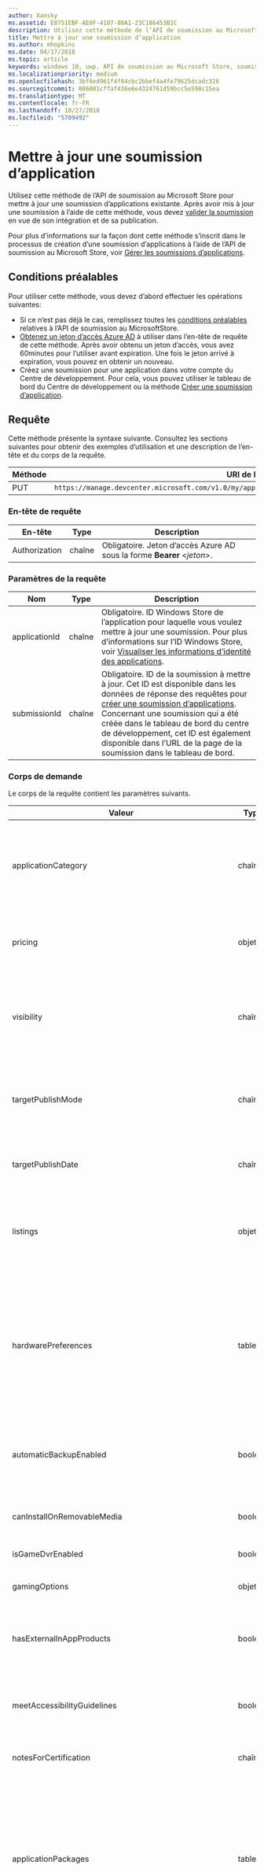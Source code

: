 ```yaml
---
author: Xansky
ms.assetid: E8751EBF-AE0F-4107-80A1-23C186453B1C
description: Utilisez cette méthode de l’API de soumission au Microsoft Store pour mettre à jour une soumission d’applications existante.
title: Mettre à jour une soumission d’application
ms.author: mhopkins
ms.date: 04/17/2018
ms.topic: article
keywords: windows 10, uwp, API de soumission au Microsoft Store, soumission d’applications, mise à jour
ms.localizationpriority: medium
ms.openlocfilehash: 3bf6ed961f4f84cbc2bbef4a4fe79625dcadc326
ms.sourcegitcommit: 086001cffaf436e6e4324761d59bcc5e598c15ea
ms.translationtype: MT
ms.contentlocale: fr-FR
ms.lasthandoff: 10/27/2018
ms.locfileid: "5709492"
---
```

# <a name="update-an-app-submission"></a>Mettre à jour une soumission d’application

Utilisez cette méthode de l’API de soumission au Microsoft Store pour mettre à jour une soumission d’applications existante. Après avoir mis à jour une soumission à l’aide de cette méthode, vous devez [valider la soumission](commit-an-app-submission.md) en vue de son intégration et de sa publication.

Pour plus d’informations sur la façon dont cette méthode s’inscrit dans le processus de création d’une soumission d’applications à l’aide de l’API de soumission au Microsoft Store, voir [Gérer les soumissions d’applications](manage-app-submissions.md).

## <a name="prerequisites"></a>Conditions préalables

Pour utiliser cette méthode, vous devez d’abord effectuer les opérations suivantes:

* Si ce n’est pas déjà le cas, remplissez toutes les [conditions préalables](create-and-manage-submissions-using-windows-store-services.md#prerequisites) relatives à l’API de soumission au MicrosoftStore.
* [Obtenez un jeton d’accès Azure AD](create-and-manage-submissions-using-windows-store-services.md#obtain-an-azure-ad-access-token) à utiliser dans l’en-tête de requête de cette méthode. Après avoir obtenu un jeton d’accès, vous avez 60minutes pour l’utiliser avant expiration. Une fois le jeton arrivé à expiration, vous pouvez en obtenir un nouveau.
* Créez une soumission pour une application dans votre compte du Centre de développement. Pour cela, vous pouvez utiliser le tableau de bord du Centre de développement ou la méthode [Créer une soumission d’application](create-an-app-submission.md).

## <a name="request"></a>Requête

Cette méthode présente la syntaxe suivante. Consultez les sections suivantes pour obtenir des exemples d’utilisation et une description de l’en-tête et du corps de la requête.

| Méthode | URI de la requête                                                      |
|--------|------------------------------------------------------------------|
| PUT   | ```https://manage.devcenter.microsoft.com/v1.0/my/applications/{applicationId}/submissions/{submissionId}  ``` |


### <a name="request-header"></a>En-tête de requête

| En-tête        | Type   | Description                                                                 |
|---------------|--------|-----------------------------------------------------------------------------|
| Authorization | chaîne | Obligatoire. Jeton d’accès Azure AD sous la forme **Bearer** &lt;*jeton*&gt;. |


### <a name="request-parameters"></a>Paramètres de la requête

| Nom        | Type   | Description                                                                 |
|---------------|--------|-----------------------------------------------------------------------------|
| applicationId | chaîne | Obligatoire. ID Windows Store de l’application pour laquelle vous voulez mettre à jour une soumission. Pour plus d’informations sur l’ID Windows Store, voir [Visualiser les informations d’identité des applications](https://msdn.microsoft.com/windows/uwp/publish/view-app-identity-details).  |
| submissionId | chaîne | Obligatoire. ID de la soumission à mettre à jour. Cet ID est disponible dans les données de réponse des requêtes pour [créer une soumission d’applications](create-an-app-submission.md). Concernant une soumission qui a été créée dans le tableau de bord du centre de développement, cet ID est également disponible dans l’URL de la page de la soumission dans le tableau de bord.  |


### <a name="request-body"></a>Corps de demande

Le corps de la requête contient les paramètres suivants.

| Valeur      | Type   | Description                                                                                                                                                                                                                                                                         |
|------------|--------|----------------------------------------------------------------------------------------------------------------------------------------------------------------------------------------------------------------------------------------------------------------------------------------|
| applicationCategory           | chaîne  |   Chaîne qui spécifie la [catégorie et/ou sous-catégorie](https://msdn.microsoft.com/windows/uwp/publish/category-and-subcategory-table) pour votre application. Les catégories et sous-catégories sont combinées en une seule chaîne à l’aide du caractère trait de soulignement«_», par exemple **BooksAndReference_EReader**.      |  
| pricing           |  objet  | Objet qui contient les informations de tarification pour l’application. Pour plus d’informations, voir la section relative à la [ressource de tarification](manage-app-submissions.md#pricing-object).       |   
| visibility           |  chaîne  |  Visibilité de l’application. Les valeurs possibles sont les suivantes: <ul><li>Hidden</li><li>Public</li><li>Private</li><li>NotSet</li></ul>       |   
| targetPublishMode           | chaîne  | Mode de publication pour la soumission. Les valeurs possibles sont les suivantes: <ul><li>Immediate</li><li>Manual</li><li>SpecificDate</li></ul> |
| targetPublishDate           | chaîne  | Date de publication de la soumission au format ISO8601, si le paramètre *targetPublishMode* a la valeur SpecificDate.  |  
| listings           |   objet  |  Dictionnaire de paires clé/valeur, où chaque clé est un code de pays et chaque valeur est un objet de [ressource de référencement](manage-app-submissions.md#listing-object) qui contient des informations de référencement pour l’application.       |   
| hardwarePreferences           |  tableau  |   Tableau de chaînes qui définissent les [préférences matérielles](https://msdn.microsoft.com/windows/uwp/publish/enter-app-properties#hardware_preferences) pour votre application. Les valeurs possibles sont les suivantes: <ul><li>Touch</li><li>Keyboard</li><li>Mouse</li><li>Camera</li><li>NfcHce</li><li>NFC</li><li>BluetoothLE</li><li>Telephony</li></ul>     |   
| automaticBackupEnabled           |  booléen  |   Indique si Windows peut inclure les données de votre application dans les sauvegardes automatiques sur OneDrive. Pour plus d’informations, voir [Déclarations d’application](https://msdn.microsoft.com/windows/uwp/publish/app-declarations).   |   
| canInstallOnRemovableMedia           |  booléen  |   Indique si les clients peuvent installer votre application sur un stockage amovible. Pour plus d’informations, voir [Déclarations d’application](https://msdn.microsoft.com/windows/uwp/publish/app-declarations).     |   
| isGameDvrEnabled           |  booléen |   Indique si les jeux DVR sont activés pour l’application.    |   
| gamingOptions           |  objet |   Un tableau contenant une [ressource d’options de jeu](manage-app-submissions.md#gaming-options-object) qui définit les paramètres associés aux jeux pour l'app.     |   
| hasExternalInAppProducts           |     booléen          |   Indique si votre app permet aux utilisateurs d’effectuer des achats hors du système de commerce du Microsoft Store. Pour plus d’informations, voir [Déclarations d’app](https://msdn.microsoft.com/windows/uwp/publish/app-declarations).     |   
| meetAccessibilityGuidelines           |    booléen           |  Indique si votre application a fait l’objet de tests pour voir si elle est conforme aux recommandations d’accessibilité. Pour plus d’informations, voir [Déclarations d’application](https://msdn.microsoft.com/windows/uwp/publish/app-declarations).      |   
| notesForCertification           |  chaîne  |   Contient des [notes de certification](https://msdn.microsoft.com/windows/uwp/publish/notes-for-certification) pour votre application.    |    
| applicationPackages           |   tableau  | Contient des objets qui fournissent des détails sur chaque package de la soumission. Pour plus d’informations, voir la section [Package d’application](manage-app-submissions.md#application-package-object). Quand vous appelez cette méthode pour mettre à jour une soumission d’application, seules les valeurs *fileName*, *fileStatus*, *minimumDirectXVersion* et *minimumSystemRam* de ces objets sont nécessaires dans le corps de la requête. Les autres valeurs sont renseignées par le Centre de développement.   |    
| packageDeliveryOptions    | objet  | Contient les paramètres de déploiement de package progressif et de mise à jour obligatoire de la soumission. Pour plus d’informations, consultez [Objet options de remise du package](manage-app-submissions.md#package-delivery-options-object).  |
| enterpriseLicensing           |  chaîne  |  Une des [valeur de gestion des licences d’entreprise](manage-app-submissions.md#enterprise-licensing) qui indiquent le comportement de la gestion des licences d’entreprise pour l’application.  |    
| allowMicrosftDecideAppAvailabilityToFutureDeviceFamilies           |  booléen   |  Indique si Microsoft est autorisé à [rendre l’application disponible pour les futures familles d’appareils Windows10](https://msdn.microsoft.com/windows/uwp/publish/set-app-pricing-and-availability#windows-10-device-families).    |    
| allowTargetFutureDeviceFamilies           | booléen   |  Indique si votre application est autorisée à [cibler les futures familles d’appareils Windows10](https://msdn.microsoft.com/windows/uwp/publish/set-app-pricing-and-availability#windows-10-device-families).     |   
| trailers           |  tableau |   Un tableau contenant jusqu'à [ressources de bandes-annonces](manage-app-submissions.md#trailer-object), qui représentent les bandes-annonces vidéos du listing de l'app.   |   


### <a name="request-example"></a>Exemple de requête

L’exemple suivant montre comment mettre à jour une soumission d’application.

```json
PUT https://manage.devcenter.microsoft.com/v1.0/my/applications/9NBLGGH4R315/submissions/1152921504621230023 HTTP/1.1
Authorization: Bearer <your access token>
Content-Type: application/json
{
  "applicationCategory": "BooksAndReference_EReader",
  "pricing": {
    "trialPeriod": "FifteenDays",
    "marketSpecificPricings": {},
    "sales": [],
    "priceId": "Tier2"
  },
  "visibility": "Public",
  "targetPublishMode": "Manual",
  "targetPublishDate": "1601-01-01T00:00:00Z",
  "listings": {
    "en-us": {
      "baseListing": {
        "copyrightAndTrademarkInfo": "",
        "keywords": [
              "epub"
            ],
        "licenseTerms": "",
        "privacyPolicy": "",
        "supportContact": "",
        "websiteUrl": "",
        "description": "Description",
        "features": [
              "Free ebook reader"
            ],
        "releaseNotes": "",
        "images": [
          {
            "fileName": "contoso.png",
            "fileStatus": "Uploaded",
            "id": "1152921504672272757",
            "imageType": "Screenshot"
          }
        ],
        "recommendedHardware": [],
        "title": "Contoso ebook reader"
      },
      "platformOverrides": {
        "Windows81": {
          "description": "Ebook reader for Windows 8.1"
        }
      }
    }
  },
  "hardwarePreferences": [
    "Touch"
  ],
  "automaticBackupEnabled": false,
  "canInstallOnRemovableMedia": true,
  "isGameDvrEnabled": false,
  "gamingOptions": [],
  "hasExternalInAppProducts": false,
  "meetAccessibilityGuidelines": true,
  "notesForCertification": "",
  "applicationPackages": [
    {
      "fileName": "contoso_app.appx",
      "fileStatus": "PendingUpload",
      "minimumDirectXVersion": "None",
      "minimumSystemRam": "None"
    }
  ],
  "packageDeliveryOptions": {
    "packageRollout": {
        "isPackageRollout": false,
        "packageRolloutPercentage": 0.0,
        "packageRolloutStatus": "PackageRolloutNotStarted",
        "fallbackSubmissionId": "0"
    },
    "isMandatoryUpdate": false,
    "mandatoryUpdateEffectiveDate": "1601-01-01T00:00:00.0000000Z"
  },
  "enterpriseLicensing": "Online",
  "allowMicrosoftDecideAppAvailabilityToFutureDeviceFamilies": true,
  "allowTargetFutureDeviceFamilies": {
    "Desktop": false,
    "Mobile": true,
    "Holographic": true,
    "Xbox": false,
    "Team": true
  },
  "trailers": []
}
```

## <a name="response"></a>Réponse

L’exemple suivant illustre le corps de réponse JSON d’un appel réussi à cette méthode. Le corps de la réponse contient des informations sur la soumission mise à jour. Pour plus d’informations sur les valeurs figurant dans le corps de la réponse, voir la [ressource de soumission d’application](manage-app-submissions.md#app-submission-object).

```json
{
  "id": "1152921504621243540",
  "applicationCategory": "BooksAndReference_EReader",
  "pricing": {
    "trialPeriod": "FifteenDays",
    "marketSpecificPricings": {},
    "sales": [],
    "priceId": "Tier2"
  },
  "visibility": "Public",
  "targetPublishMode": "Manual",
  "targetPublishDate": "1601-01-01T00:00:00Z",
  "listings": {
    "en-us": {
      "baseListing": {
        "copyrightAndTrademarkInfo": "",
        "keywords": [
           "epub"
        ],
        "licenseTerms": "",
        "privacyPolicy": "",
        "supportContact": "",
        "websiteUrl": "",
        "description": "Description",
        "features": [
          "Free ebook reader"
        ],
        "releaseNotes": "",
        "images": [
          {
            "fileName": "contoso.png",
            "fileStatus": "Uploaded",
            "id": "1152921504672272757",
            "imageType": "Screenshot"
          }
        ],
        "recommendedHardware": [],
        "title": "Contoso ebook reader"
      },
      "platformOverrides": {
        "Windows81": {
          "description": "Ebook reader for Windows 8.1",
        }
      }
    }
  },
  "hardwarePreferences": [
    "Touch"
  ],
  "automaticBackupEnabled": false,
  "canInstallOnRemovableMedia": true,
  "isGameDvrEnabled": false,
  "gamingOptions": [],
  "hasExternalInAppProducts": false,
  "meetAccessibilityGuidelines": true,
  "notesForCertification": "",
  "status": "PendingCommit",
  "statusDetails": {
    "errors": [],
    "warnings": [],
    "certificationReports": []
  },
  "fileUploadUrl": "https://productingestionbin1.blob.core.windows.net/ingestion/387a9ea8-a412-43a9-8fb3-a38d03eb483d?sv=2014-02-14&sr=b&sig=sdd12JmoaT6BhvC%2BZUrwRweA%2Fkvj%2BEBCY09C2SZZowg%3D&se=2016-06-17T18:32:26Z&sp=rwl",
  "applicationPackages": [
    {
      "fileName": "contoso_app.appx",
      "fileStatus": "PendingUpload",
      "id": "1152921504620138797",
      "version": "1.0.0.0",
      "architecture": "ARM",
      "languages": [
        "en-US"
      ],
      "capabilities": [
        "ID_RESOLUTION_HD720P",
        "ID_RESOLUTION_WVGA",
        "ID_RESOLUTION_WXGA"
      ],
      "minimumDirectXVersion": "None",
      "minimumSystemRam": "None",
      "targetDeviceFamilies": [
        "Windows.Mobile min version 10.0.10240.0"
      ]
    }
  ],
  "packageDeliveryOptions": {
    "packageRollout": {
        "isPackageRollout": false,
        "packageRolloutPercentage": 0.0,
        "packageRolloutStatus": "PackageRolloutNotStarted",
        "fallbackSubmissionId": "0"
    },
    "isMandatoryUpdate": false,
    "mandatoryUpdateEffectiveDate": "1601-01-01T00:00:00.0000000Z"
  },
  "enterpriseLicensing": "Online",
  "allowMicrosoftDecideAppAvailabilityToFutureDeviceFamilies": true,
  "allowTargetFutureDeviceFamilies": {
    "Desktop": false,
    "Mobile": true,
    "Holographic": true,
    "Xbox": false,
    "Team": true
  },
  "friendlyName": "Submission 2",
  "trailers": []
}
```

## <a name="error-codes"></a>Codes d’erreur

Si la requête ne peut pas aboutir, la réponse contient l’un des codes d’erreur HTTP suivants.

| Error code |  Description   |
|--------|------------------|
| 400  | Impossible de mettre à jour la soumission, car la requête n’est pas valide. |
| 409  | La soumission n’a pas pu être mise à jour en raison de l’état actuel de l’app, ou celle-ci utilise une fonctionnalité du tableau de bord du Centre de développement qui n’est [actuellement pas prise en charge par l’API de soumission au Microsoft Store](create-and-manage-submissions-using-windows-store-services.md#not_supported). |   


## <a name="related-topics"></a>Rubriques associées

* [Créer et gérer des soumissions à l’aide des services du MicrosoftStore](create-and-manage-submissions-using-windows-store-services.md)
* [Obtenir une soumission d’application](get-an-app-submission.md)
* [Créer une soumission d’application](create-an-app-submission.md)
* [Valider une soumission d’application](commit-an-app-submission.md)
* [Supprimer une soumission d’application](delete-an-app-submission.md)
* [Obtenir l’état d’une soumission d’application](get-status-for-an-app-submission.md)
